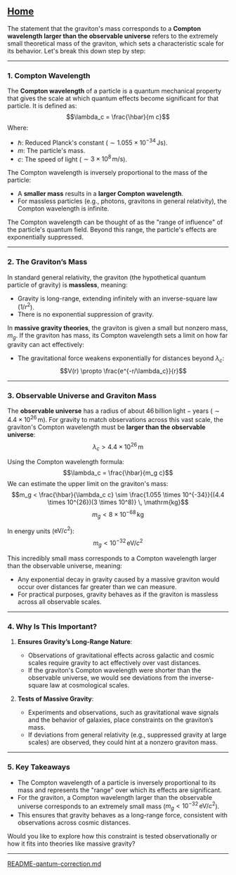 [Home](https://t2m.io/VwvDcuw)
---

The statement that the graviton's mass corresponds to a **Compton wavelength larger than the observable universe** refers to the extremely small theoretical mass of the graviton, which sets a characteristic scale for its behavior. Let's break this down step by step:

---

### **1. Compton Wavelength**
The **Compton wavelength** of a particle is a quantum mechanical property that gives the scale at which quantum effects become significant for that particle. It is defined as:
$$\lambda_c = \frac{\hbar}{m c}$$
Where:
- $\hbar$: Reduced Planck's constant ($\sim 1.055 \times 10^{-34} \, \mathrm{Js}$).
- $m$: The particle's mass.
- $c$: The speed of light ($\sim 3 \times 10^8 \, \mathrm{m/s}$).

The Compton wavelength is inversely proportional to the mass of the particle:
- A **smaller mass** results in a **larger Compton wavelength**.
- For massless particles (e.g., photons, gravitons in general relativity), the Compton wavelength is infinite.

The Compton wavelength can be thought of as the "range of influence" of the particle's quantum field. Beyond this range, the particle's effects are exponentially suppressed.

---

### **2. The Graviton’s Mass**
In standard general relativity, the graviton (the hypothetical quantum particle of gravity) is **massless**, meaning:
- Gravity is long-range, extending infinitely with an inverse-square law ($1/r^2$).
- There is no exponential suppression of gravity.

In **massive gravity theories**, the graviton is given a small but nonzero mass, $m_g$. If the graviton has mass, its Compton wavelength sets a limit on how far gravity can act effectively:
- The gravitational force weakens exponentially for distances beyond $\lambda_c$:
  $$V(r) \propto \frac{e^{-r/\lambda_c}}{r}$$

---

### **3. Observable Universe and Graviton Mass**
The **observable universe** has a radius of about $46 \, \mathrm{billion \, light-years}$ ($\sim 4.4 \times 10^{26} \, \mathrm{m}$). For gravity to match observations across this vast scale, the graviton's Compton wavelength must be **larger than the observable universe**:
$$\lambda_c > 4.4 \times 10^{26} \, \mathrm{m}$$

Using the Compton wavelength formula:
$$\lambda_c = \frac{\hbar}{m_g c}$$
We can estimate the upper limit on the graviton's mass:
$$m_g < \frac{\hbar}{\lambda_c c} \sim \frac{1.055 \times 10^{-34}}{(4.4 \times 10^{26})(3 \times 10^8)} \, \mathrm{kg}$$
$$m_g < 8 \times 10^{-68} \, \mathrm{kg}$$

In energy units ($\mathrm{eV}/c^2$):
$$m_g < 10^{-32} \, \mathrm{eV}/c^2$$

This incredibly small mass corresponds to a Compton wavelength larger than the observable universe, meaning:
- Any exponential decay in gravity caused by a massive graviton would occur over distances far greater than we can measure.
- For practical purposes, gravity behaves as if the graviton is massless across all observable scales.

---

### **4. Why Is This Important?**
1. **Ensures Gravity’s Long-Range Nature**:
   - Observations of gravitational effects across galactic and cosmic scales require gravity to act effectively over vast distances.
   - If the graviton's Compton wavelength were shorter than the observable universe, we would see deviations from the inverse-square law at cosmological scales.

2. **Tests of Massive Gravity**:
   - Experiments and observations, such as gravitational wave signals and the behavior of galaxies, place constraints on the graviton’s mass.
   - If deviations from general relativity (e.g., suppressed gravity at large scales) are observed, they could hint at a nonzero graviton mass.

---

### **5. Key Takeaways**
- The Compton wavelength of a particle is inversely proportional to its mass and represents the "range" over which its effects are significant.
- For the graviton, a Compton wavelength larger than the observable universe corresponds to an extremely small mass ($m_g < 10^{-32} \, \mathrm{eV}/c^2$).
- This ensures that gravity behaves as a long-range force, consistent with observations across cosmic distances.

Would you like to explore how this constraint is tested observationally or how it fits into theories like massive gravity?

---

[README-qantum-correction.md](https://t2m.io/fE7r33L)
